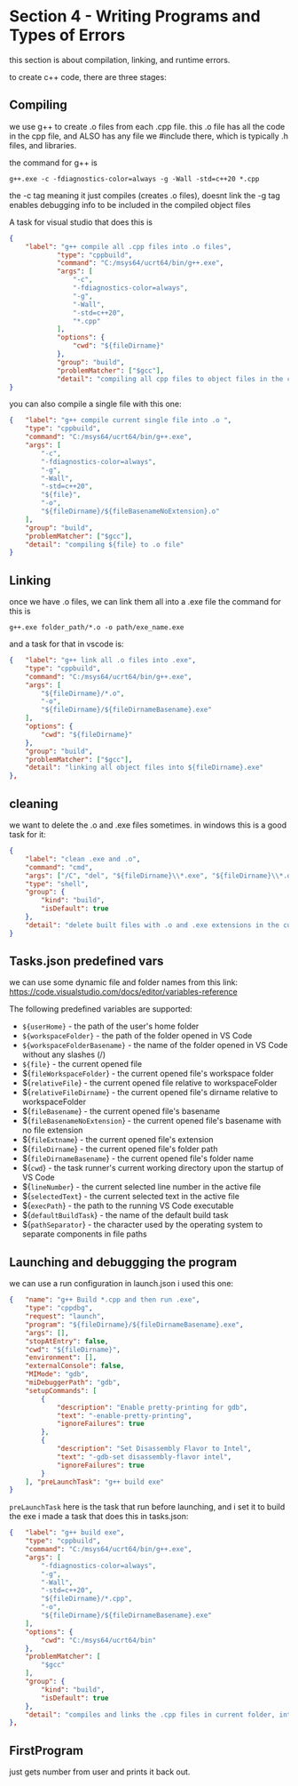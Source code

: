 # Section 4 - Writing Programs and Types of Errors

this section is about compilation, linking, and runtime errors.

to create c++ code, there are three stages:

## Compiling
we use g++ to create .o files from each .cpp file.
this .o file has all the code in the cpp file, and ALSO has any file we \#include there, which is typically .h files, and libraries.

the command for g++ is 
```shell
g++.exe -c -fdiagnostics-color=always -g -Wall -std=c++20 *.cpp
```
the -c tag meaning it just compiles (creates .o files), doesnt link
the -g tag enables debugging info to be included in the compiled object files

A task for visual studio that does this is
```json
{	
    "label": "g++ compile all .cpp files into .o files",
            "type": "cppbuild",
            "command": "C:/msys64/ucrt64/bin/g++.exe",
            "args": [
                "-c",
                "-fdiagnostics-color=always",
                "-g",
                "-Wall",
                "-std=c++20",
                "*.cpp"
            ],
            "options": {
                "cwd": "${fileDirname}"
            },
            "group": "build",
            "problemMatcher": ["$gcc"],
            "detail": "compiling all cpp files to object files in the current folder"
}
```

you can also compile a single file with this one:
```json
{	"label": "g++ compile current single file into .o ",
    "type": "cppbuild",
    "command": "C:/msys64/ucrt64/bin/g++.exe",
    "args": [
        "-c",
        "-fdiagnostics-color=always",
        "-g",
        "-Wall",
        "-std=c++20",
        "${file}",
        "-o",
        "${fileDirname}/${fileBasenameNoExtension}.o"
    ],
    "group": "build",
    "problemMatcher": ["$gcc"],
    "detail": "compiling ${file} to .o file"
}
```

## Linking
once we have .o files, we can link them all into a .exe file
the command for this is 
```shell
g++.exe folder_path/*.o -o path/exe_name.exe
```
and a task for that in vscode is:
```json
{	"label": "g++ link all .o files into .exe",
    "type": "cppbuild",
    "command": "C:/msys64/ucrt64/bin/g++.exe",
    "args": [
        "${fileDirname}/*.o",
        "-o",
        "${fileDirname}/${fileDirnameBasename}.exe"
    ],
    "options": {
        "cwd": "${fileDirname}"
    },
    "group": "build",
    "problemMatcher": ["$gcc"],
    "detail": "linking all object files into ${fileDirname}.exe"
},
```

## cleaning
we want to delete the .o and .exe files sometimes.
in windows this is a good task for it:
```json
{	
    "label": "clean .exe and .o",
    "command": "cmd",
    "args": ["/C", "del", "${fileDirname}\\*.exe", "${fileDirname}\\*.o"],
    "type": "shell",
    "group": {
        "kind": "build",
        "isDefault": true
    },
    "detail": "delete built files with .o and .exe extensions in the current folder"
}   
```

## Tasks.json predefined vars
we can use some dynamic file and folder names from this link:
https://code.visualstudio.com/docs/editor/variables-reference

The following predefined variables are supported:
- ```${userHome}``` - the path of the user's home folder
- ```${workspaceFolder}``` - the path of the folder opened in VS Code
- ```${workspaceFolderBasename}``` - the name of the folder opened in VS Code without any slashes (/)
- ```${file}``` - the current opened file
- ${```fileWorkspaceFolder```} - the current opened file's workspace folder
- ${```relativeFile```} - the current opened file relative to workspaceFolder
- ${```relativeFileDirname```} - the current opened file's dirname relative to workspaceFolder
- ${```fileBasename```} - the current opened file's basename
- ${```fileBasenameNoExtension```} - the current opened file's basename with no file extension
- ${```fileExtname```} - the current opened file's extension
- ${```fileDirname```} - the current opened file's folder path
- ${```fileDirnameBasename```} - the current opened file's folder name
- ${```cwd```} - the task runner's current working directory upon the startup of VS Code
- ${```lineNumber```} - the current selected line number in the active file
- ${```selectedText```} - the current selected text in the active file
- ${```execPath```} - the path to the running VS Code executable
- ${```defaultBuildTask```} - the name of the default build task
- ${```pathSeparator```} - the character used by the operating system to separate components in file paths

## Launching and debuggging the program
we can use a run configuration in launch.json
i used this one:
```json
{   "name": "g++ Build *.cpp and then run .exe",
    "type": "cppdbg",
    "request": "launch",
    "program": "${fileDirname}/${fileDirnameBasename}.exe",
    "args": [],
    "stopAtEntry": false,
    "cwd": "${fileDirname}",
    "environment": [],
    "externalConsole": false,
    "MIMode": "gdb",
    "miDebuggerPath": "gdb",
    "setupCommands": [
        {
            "description": "Enable pretty-printing for gdb",
            "text": "-enable-pretty-printing",
            "ignoreFailures": true
        },
        {
            "description": "Set Disassembly Flavor to Intel",
            "text": "-gdb-set disassembly-flavor intel",
            "ignoreFailures": true
        }
    ], "preLaunchTask": "g++ build exe"
}

```
```preLaunchTask``` here is the task that run before launching, and i set it to build the exe
i made a task that does this in tasks.json:
```json
{	"label": "g++ build exe",
    "type": "cppbuild",
    "command": "C:/msys64/ucrt64/bin/g++.exe",
    "args": [
        "-fdiagnostics-color=always",
        "-g",
        "-Wall",
        "-std=c++20",
        "${fileDirname}/*.cpp",
        "-o",
        "${fileDirname}/${fileDirnameBasename}.exe"
    ],
    "options": {
        "cwd": "C:/msys64/ucrt64/bin"
    },
    "problemMatcher": [
        "$gcc"
    ],
    "group": {
        "kind": "build",
        "isDefault": true
    },
    "detail": "compiles and links the .cpp files in current folder, into .exe file"
},

```

## FirstProgram
just gets number from user and prints it back out.
